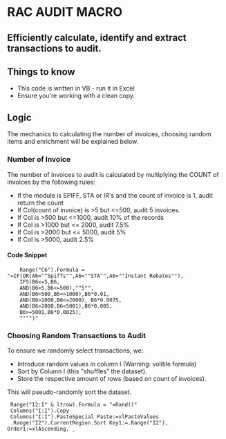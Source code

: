 # RAC AUDIT MACRO

## Efficiently calculate, identify and extract transactions to audit.

## Things to know
* This code is written in VB - run it in Excel
* Ensure you're working with a clean copy. 

## Logic
The mechanics to calculating the number of invoices, choosing random items and enrichment will be explained below. 

### Number of Invoice

The number of invoices to audit is calculated by multiplying the COUNT of invoices by the following rules:
* If the module is SPIFF, STA or IR's and the count of invoice is 1, audit return the count
* If CoI(count of invoice) is >5 but <=500, audit 5 invoices.
* If CoI is >500 but <=1000, audit 10% of the records
* If CoI is >1000 but <= 2000, audit 7.5%
* If CoI is >2000 but <= 5000, audit 5%
* If CoI is >5000, audit 2.5%

#### Code Snippet
```vba
    Range("C6").Formula = "=IF(OR(A6=""Spiffs"",A6=""STA"",A6=""Instant Rebates""),
    IFS(B6<=5,B6,
    AND(B6>5,B6<=500),""5"", 
    AND(B6>500,B6<=1000),B6*0.01,
    AND(B6>1000,B6<=2000), B6*0.0075,   
    AND(B6>2000,B6<5001),B6*0.005,
    B6>=5001,B6*0.0025),
    """")"
```

### Choosing Random Transactions to Audit
To ensure we randomly select transactions, we:
- Introduce random values in column I (Warning: volitile formula)
- Sort by Column I (this "shuffles" the dataset).
- Store the respective amount of rows (based on count of invoices). 

This will pseudo-randomly sort the dataset.
```vba
 Range("I2:I" & ltrow).Formula = "=Rand()"
 Columns("I:I").Copy
 Columns("I:I").PasteSpecial Paste:=xlPasteValues
 .Range("I2").CurrentRegion.Sort Key1:=.Range("I2"), Order1:=xlAscending, _
```
